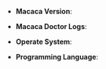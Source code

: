 <!--
Thanks for wanting to report an issue you've found in Macaca. Please fill in the template below by replacing the html comments with an appropriate answer.

FAQ: https://macacajs.github.io/macaca/faq.html

Macaca Version: usually output of `macaca -v`
Macaca Doctor: usually output of `macaca doctor`
Platform: either `uname -a` output, or if Windows, version and 32 or 64-bit.

Thank you!
-->

* **Macaca Version**:

* **Macaca Doctor Logs**:

* **Operate System**:

* **Programming Language**:

<!-- Enter your issue details and log as much information as possible below this comment. -->

